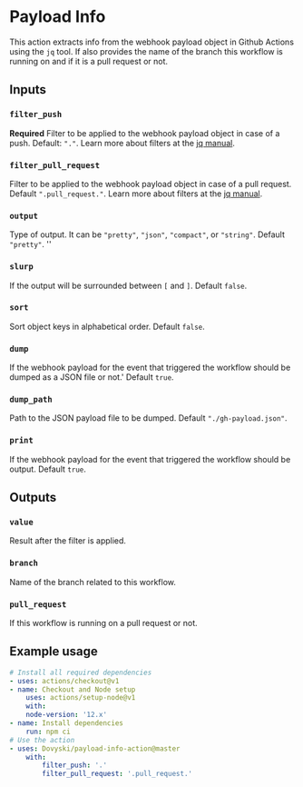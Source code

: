 # Payload Info

This action extracts info from the webhook payload object in Github Actions using the `jq` tool. If also provides the name of the branch this workflow is running on and if it is a pull request or not. 

## Inputs

### `filter_push`
**Required** Filter to be applied to the webhook payload object in case of a push. Default: `"."`. Learn more about filters at the [jq manual](https://stedolan.github.io/jq/manual/#Basicfilters).

### `filter_pull_request`
Filter to be applied to the webhook payload object in case of a pull request. Default `".pull_request."`. Learn more about filters at the [jq manual](https://stedolan.github.io/jq/manual/#Basicfilters).

### `output`
Type of output. It can be `"pretty"`, `"json"`, `"compact"`, or `"string"`. Default `"pretty"`. ''

### `slurp`
If the output will be surrounded between `[` and `]`. Default `false`.

### `sort`
Sort object keys in alphabetical order. Default `false`.

### `dump`
If the webhook payload for the event that triggered the workflow should be dumped as a JSON file or not.' Default `true`.

### `dump_path`
Path to the JSON payload file to be dumped. Default `"./gh-payload.json"`.

### `print`
If the webhook payload for the event that triggered the workflow should be output. Default `true`.

## Outputs

### `value`
Result after the filter is applied.

### `branch`
Name of the branch related to this workflow.

### `pull_request`
If this workflow is running on a pull request or not.

## Example usage

```yml
# Install all required dependencies
- uses: actions/checkout@v1
- name: Checkout and Node setup
    uses: actions/setup-node@v1
    with:
    node-version: '12.x'
- name: Install dependencies
    run: npm ci
# Use the action
- uses: Dovyski/payload-info-action@master
    with:
        filter_push: '.'
        filter_pull_request: '.pull_request.'
```
